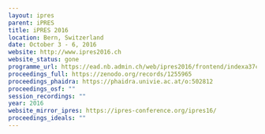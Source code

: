 ```yaml
---
layout: ipres
parent: iPRES
title: iPRES 2016
location: Bern, Switzerland
date: October 3 - 6, 2016
website: http://www.ipres2016.ch
website_status: gone
programme_url: https://ead.nb.admin.ch/web/ipres2016/frontend/indexa37c.html?folder_id=353
proceedings_full: https://zenodo.org/records/1255965
proceedings_phaidra: https://phaidra.univie.ac.at/o:502812
proceedings_osf: ""
session_recordings: ""
year: 2016
website_mirror_ipres: https://ipres-conference.org/ipres16/
proceedings_ideals: ""
---
```

